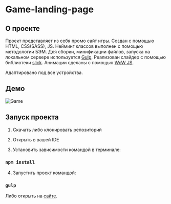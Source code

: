 # Game-landing-page

## О проекте

Проект представляет из себя промо сайт игры. Создан с помощью HTML, CSS(SASS), JS. Нейминг классов выполнен с помощью методологии БЭМ. 
Для сборки, минификации файлов, запуска на локальном сервере используется [Gulp](https://gulpjs.com/).
Реализован слайдер с помощью библиотеки [slick](https://kenwheeler.github.io/slick/).
Анимации сделаны с помощью [WoW JS](https://wowjs.uk/).

Адаптировано под все устройства.

## Демо

![Game](https://user-images.githubusercontent.com/72670840/217917032-886a4b66-ce8b-422e-93e9-b6d2aaa07023.gif)

## Запуск проекта

1. Скачать либо клонировать репозиторий

2. Открыть в вашей IDE

3. Установить зависимости командой в терминале:

### `npm install`

4. Запустить проект командой:

### `gulp`

Либо открыть на [сайте](https://www.mikhailvoevodin.ru/game/index.html).
